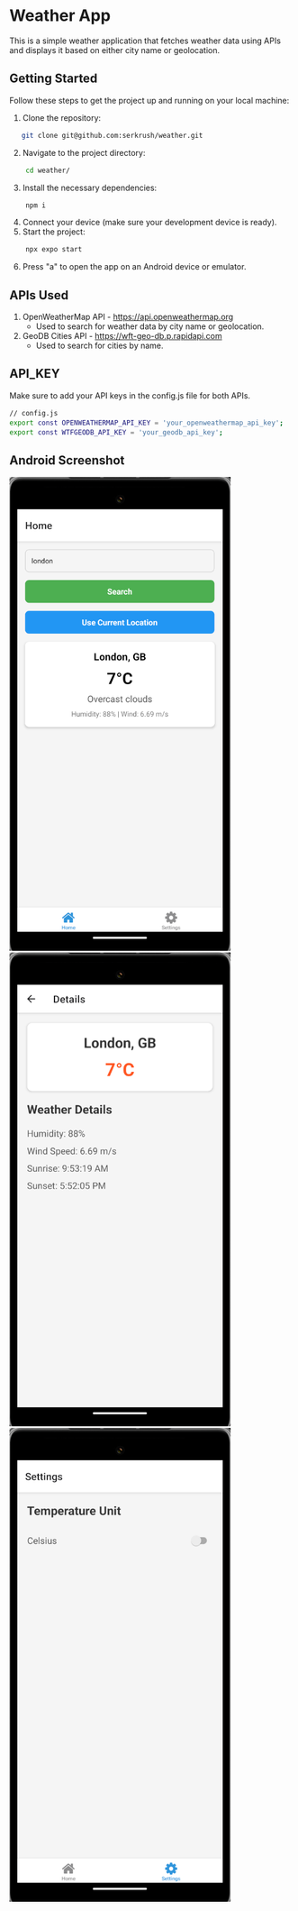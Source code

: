 # Weather App

This is a simple weather application that fetches weather data using APIs and displays it based on either city name or geolocation.

## Getting Started

Follow these steps to get the project up and running on your local machine:

1. Clone the repository:
```bash
   git clone git@github.com:serkrush/weather.git
```
2. Navigate to the project directory:
```bash
    cd weather/
```
3. Install the necessary dependencies:
```bash
    npm i
```
4. Connect your device (make sure your development device is ready).
5. Start the project:
```bash
    npx expo start
```
6. Press "a" to open the app on an Android device or emulator.

## APIs Used
1. OpenWeatherMap API - https://api.openweathermap.org
    - Used to search for weather data by city name or geolocation.
2. GeoDB Cities API - https://wft-geo-db.p.rapidapi.com
    - Used to search for cities by name.

## API_KEY
Make sure to add your API keys in the config.js file for both APIs.
```bash
// config.js
export const OPENWEATHERMAP_API_KEY = 'your_openweathermap_api_key';
export const WTFGEODB_API_KEY = 'your_geodb_api_key';
```

## Android Screenshot
![Weather App Screenshot](assets/images/Screenshot/AndroidHome.png)
![Weather App Screenshot](assets/images/Screenshot/AndroidDetails.png)
![Weather App Screenshot](assets/images/Screenshot/AndroidSettings.png)
